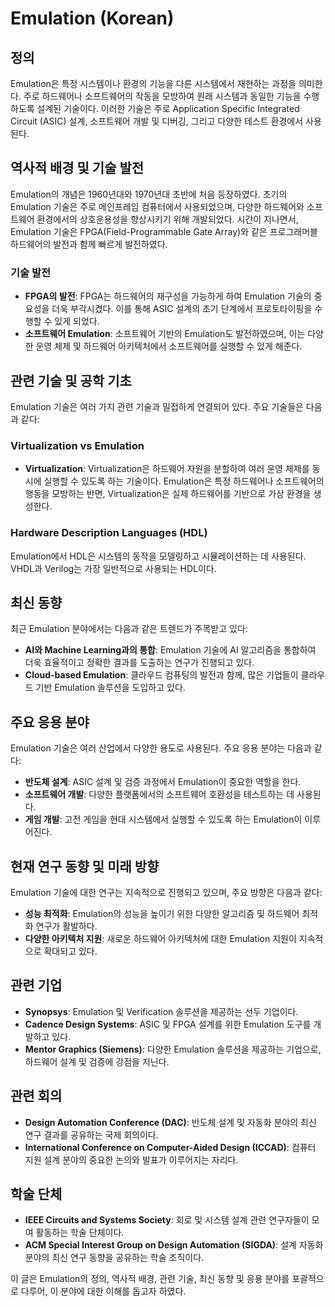 # Emulation (Korean)

## 정의
Emulation은 특정 시스템이나 환경의 기능을 다른 시스템에서 재현하는 과정을 의미한다. 주로 하드웨어나 소프트웨어의 작동을 모방하여 원래 시스템과 동일한 기능을 수행하도록 설계된 기술이다. 이러한 기술은 주로 Application Specific Integrated Circuit (ASIC) 설계, 소프트웨어 개발 및 디버깅, 그리고 다양한 테스트 환경에서 사용된다.

## 역사적 배경 및 기술 발전
Emulation의 개념은 1960년대와 1970년대 초반에 처음 등장하였다. 초기의 Emulation 기술은 주로 메인프레임 컴퓨터에서 사용되었으며, 다양한 하드웨어와 소프트웨어 환경에서의 상호운용성을 향상시키기 위해 개발되었다. 시간이 지나면서, Emulation 기술은 FPGA(Field-Programmable Gate Array)와 같은 프로그래머블 하드웨어의 발전과 함께 빠르게 발전하였다.

### 기술 발전
- **FPGA의 발전**: FPGA는 하드웨어의 재구성을 가능하게 하여 Emulation 기술의 중요성을 더욱 부각시켰다. 이를 통해 ASIC 설계의 초기 단계에서 프로토타이핑을 수행할 수 있게 되었다.
- **소프트웨어 Emulation**: 소프트웨어 기반의 Emulation도 발전하였으며, 이는 다양한 운영 체제 및 하드웨어 아키텍처에서 소프트웨어를 실행할 수 있게 해준다.

## 관련 기술 및 공학 기초
Emulation 기술은 여러 가지 관련 기술과 밀접하게 연결되어 있다. 주요 기술들은 다음과 같다:

### Virtualization vs Emulation
- **Virtualization**: Virtualization은 하드웨어 자원을 분할하여 여러 운영 체제를 동시에 실행할 수 있도록 하는 기술이다. Emulation은 특정 하드웨어나 소프트웨어의 행동을 모방하는 반면, Virtualization은 실제 하드웨어를 기반으로 가상 환경을 생성한다.

### Hardware Description Languages (HDL)
Emulation에서 HDL은 시스템의 동작을 모델링하고 시뮬레이션하는 데 사용된다. VHDL과 Verilog는 가장 일반적으로 사용되는 HDL이다.

## 최신 동향
최근 Emulation 분야에서는 다음과 같은 트렌드가 주목받고 있다:
- **AI와 Machine Learning과의 통합**: Emulation 기술에 AI 알고리즘을 통합하여 더욱 효율적이고 정확한 결과를 도출하는 연구가 진행되고 있다.
- **Cloud-based Emulation**: 클라우드 컴퓨팅의 발전과 함께, 많은 기업들이 클라우드 기반 Emulation 솔루션을 도입하고 있다.

## 주요 응용 분야
Emulation 기술은 여러 산업에서 다양한 용도로 사용된다. 주요 응용 분야는 다음과 같다:
- **반도체 설계**: ASIC 설계 및 검증 과정에서 Emulation이 중요한 역할을 한다.
- **소프트웨어 개발**: 다양한 플랫폼에서의 소프트웨어 호환성을 테스트하는 데 사용된다.
- **게임 개발**: 고전 게임을 현대 시스템에서 실행할 수 있도록 하는 Emulation이 이루어진다.

## 현재 연구 동향 및 미래 방향
Emulation 기술에 대한 연구는 지속적으로 진행되고 있으며, 주요 방향은 다음과 같다:
- **성능 최적화**: Emulation의 성능을 높이기 위한 다양한 알고리즘 및 하드웨어 최적화 연구가 활발하다.
- **다양한 아키텍처 지원**: 새로운 하드웨어 아키텍처에 대한 Emulation 지원이 지속적으로 확대되고 있다.

## 관련 기업
- **Synopsys**: Emulation 및 Verification 솔루션을 제공하는 선두 기업이다.
- **Cadence Design Systems**: ASIC 및 FPGA 설계를 위한 Emulation 도구를 개발하고 있다.
- **Mentor Graphics (Siemens)**: 다양한 Emulation 솔루션을 제공하는 기업으로, 하드웨어 설계 및 검증에 강점을 지닌다.

## 관련 회의
- **Design Automation Conference (DAC)**: 반도체 설계 및 자동화 분야의 최신 연구 결과를 공유하는 국제 회의이다.
- **International Conference on Computer-Aided Design (ICCAD)**: 컴퓨터 지원 설계 분야의 중요한 논의와 발표가 이루어지는 자리다.

## 학술 단체
- **IEEE Circuits and Systems Society**: 회로 및 시스템 설계 관련 연구자들이 모여 활동하는 학술 단체이다.
- **ACM Special Interest Group on Design Automation (SIGDA)**: 설계 자동화 분야의 최신 연구 동향을 공유하는 학술 조직이다.

이 글은 Emulation의 정의, 역사적 배경, 관련 기술, 최신 동향 및 응용 분야를 포괄적으로 다루어, 이 분야에 대한 이해를 돕고자 하였다.